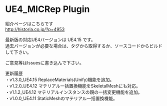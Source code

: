 # UE4_MICRep Plugin

紹介ページはこちらです  
http://historia.co.jp/?p=4953  
  
最新版の対応UE4バージョンは UE4.15 です。  
過去バージョンが必要な場合は、タグから取得するか、ソースコードからビルドして下さい。  
  
ご意見等はIssuesに書き込んで下さい。  
  
更新履歴  
・v1.3.0_UE4.15 ReplaceMaterials(Unify)機能を追加。  
・v1.2.0_UE4.12 マテリアル一括置換機能をSkeletalMeshにも対応。  
・v1.1.2_UE4.12 マテリアルインスタンスの親の一括変更機能を追加。  
・v1.0.0_UE4.11 StaticMeshのマテリアル一括置換機能。  

